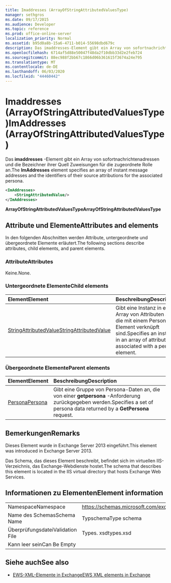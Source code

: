 ```yaml
---
title: Imaddresses (ArrayOfStringAttributedValuesType)
manager: sethgros
ms.date: 09/17/2015
ms.audience: Developer
ms.topic: reference
ms.prod: office-online-server
localization_priority: Normal
ms.assetid: b95d0a8b-15a6-4711-b014-55698dbd679c
description: Das imaddresses-Element gibt ein Array von sofortnachrichtenadressen und die Bezeichner ihrer Quell Zuweisungen für die zugeordnete Rolle an.
ms.openlocfilehash: 6714af5d88e50047f48da2f10dbb33d2e2feb724
ms.sourcegitcommit: 88ec988f2bb67c1866d06b361615f3674a24e795
ms.translationtype: MT
ms.contentlocale: de-DE
ms.lasthandoff: 06/03/2020
ms.locfileid: "44460442"
---
```

# <a name="imaddresses-arrayofstringattributedvaluestype"></a><span data-ttu-id="e128e-103">Imaddresses (ArrayOfStringAttributedValuesType)</span><span class="sxs-lookup"><span data-stu-id="e128e-103">ImAddresses (ArrayOfStringAttributedValuesType)</span></span>

<span data-ttu-id="e128e-104">Das **imaddresses** -Element gibt ein Array von sofortnachrichtenadressen und die Bezeichner ihrer Quell Zuweisungen für die zugeordnete Rolle an.</span><span class="sxs-lookup"><span data-stu-id="e128e-104">The **ImAddresses** element specifies an array of instant message addresses and the identifiers of their source attributions for the associated persona.</span></span> 
  
```XML
<ImAddresses>
    <StringAttributedValue/>
</ImAddresses>
```

 <span data-ttu-id="e128e-105">**ArrayOfStringAttributedValuesType**</span><span class="sxs-lookup"><span data-stu-id="e128e-105">**ArrayOfStringAttributedValuesType**</span></span>
## <a name="attributes-and-elements"></a><span data-ttu-id="e128e-106">Attribute und Elemente</span><span class="sxs-lookup"><span data-stu-id="e128e-106">Attributes and elements</span></span>

<span data-ttu-id="e128e-107">In den folgenden Abschnitten werden Attribute, untergeordnete und übergeordnete Elemente erläutert.</span><span class="sxs-lookup"><span data-stu-id="e128e-107">The following sections describe attributes, child elements, and parent elements.</span></span>
  
### <a name="attributes"></a><span data-ttu-id="e128e-108">Attribute</span><span class="sxs-lookup"><span data-stu-id="e128e-108">Attributes</span></span>

<span data-ttu-id="e128e-109">Keine.</span><span class="sxs-lookup"><span data-stu-id="e128e-109">None.</span></span>
  
### <a name="child-elements"></a><span data-ttu-id="e128e-110">Untergeordnete Elemente</span><span class="sxs-lookup"><span data-stu-id="e128e-110">Child elements</span></span>

|<span data-ttu-id="e128e-111">**Element**</span><span class="sxs-lookup"><span data-stu-id="e128e-111">**Element**</span></span>|<span data-ttu-id="e128e-112">**Beschreibung**</span><span class="sxs-lookup"><span data-stu-id="e128e-112">**Description**</span></span>|
|:-----|:-----|
|[<span data-ttu-id="e128e-113">StringAttributedValue</span><span class="sxs-lookup"><span data-stu-id="e128e-113">StringAttributedValue</span></span>](stringattributedvalue.md) <br/> |<span data-ttu-id="e128e-114">Gibt eine Instanz in einem Array von Attributen an, die mit einem Persona-Element verknüpft sind.</span><span class="sxs-lookup"><span data-stu-id="e128e-114">Specifies an instance in an array of attributes associated with a persona element.</span></span>  <br/> |
   
### <a name="parent-elements"></a><span data-ttu-id="e128e-115">Übergeordnete Elemente</span><span class="sxs-lookup"><span data-stu-id="e128e-115">Parent elements</span></span>

|<span data-ttu-id="e128e-116">**Element**</span><span class="sxs-lookup"><span data-stu-id="e128e-116">**Element**</span></span>|<span data-ttu-id="e128e-117">**Beschreibung**</span><span class="sxs-lookup"><span data-stu-id="e128e-117">**Description**</span></span>|
|:-----|:-----|
|[<span data-ttu-id="e128e-118">Persona</span><span class="sxs-lookup"><span data-stu-id="e128e-118">Persona</span></span>](persona.md) <br/> |<span data-ttu-id="e128e-119">Gibt eine Gruppe von Persona-Daten an, die von einer **getpersona** -Anforderung zurückgegeben werden.</span><span class="sxs-lookup"><span data-stu-id="e128e-119">Specifies a set of persona data returned by a **GetPersona** request.</span></span>  <br/> |
   
## <a name="remarks"></a><span data-ttu-id="e128e-120">Bemerkungen</span><span class="sxs-lookup"><span data-stu-id="e128e-120">Remarks</span></span>

<span data-ttu-id="e128e-121">Dieses Element wurde in Exchange Server 2013 eingeführt.</span><span class="sxs-lookup"><span data-stu-id="e128e-121">This element was introduced in Exchange Server 2013.</span></span>
  
<span data-ttu-id="e128e-122">Das Schema, das dieses Element beschreibt, befindet sich im virtuellen IIS-Verzeichnis, das Exchange-Webdienste hostet.</span><span class="sxs-lookup"><span data-stu-id="e128e-122">The schema that describes this element is located in the IIS virtual directory that hosts Exchange Web Services.</span></span>
  
## <a name="element-information"></a><span data-ttu-id="e128e-123">Informationen zu Elementen</span><span class="sxs-lookup"><span data-stu-id="e128e-123">Element information</span></span>

|||
|:-----|:-----|
|<span data-ttu-id="e128e-124">Namespace</span><span class="sxs-lookup"><span data-stu-id="e128e-124">Namespace</span></span>  <br/> |https://schemas.microsoft.com/exchange/services/2006/types  <br/> |
|<span data-ttu-id="e128e-125">Name des Schemas</span><span class="sxs-lookup"><span data-stu-id="e128e-125">Schema Name</span></span>  <br/> |<span data-ttu-id="e128e-126">Typschema</span><span class="sxs-lookup"><span data-stu-id="e128e-126">Type schema</span></span>  <br/> |
|<span data-ttu-id="e128e-127">Überprüfungsdatei</span><span class="sxs-lookup"><span data-stu-id="e128e-127">Validation File</span></span>  <br/> |<span data-ttu-id="e128e-128">Types. xsd</span><span class="sxs-lookup"><span data-stu-id="e128e-128">types.xsd</span></span>  <br/> |
|<span data-ttu-id="e128e-129">Kann leer sein</span><span class="sxs-lookup"><span data-stu-id="e128e-129">Can Be Empty</span></span>  <br/> ||
   
## <a name="see-also"></a><span data-ttu-id="e128e-130">Siehe auch</span><span class="sxs-lookup"><span data-stu-id="e128e-130">See also</span></span>



- [<span data-ttu-id="e128e-131">EWS-XML-Elemente in Exchange</span><span class="sxs-lookup"><span data-stu-id="e128e-131">EWS XML elements in Exchange</span></span>](ews-xml-elements-in-exchange.md)


